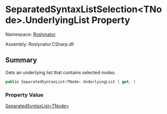 # SeparatedSyntaxListSelection\<TNode>\.UnderlyingList Property

Namespace: [Roslynator](../../README.md)

Assembly: Roslynator\.CSharp\.dll

## Summary

Gets an underlying list that contains selected nodes\.

```csharp
public SeparatedSyntaxList<TNode> UnderlyingList { get; }
```

### Property Value

[SeparatedSyntaxList\<TNode>](https://docs.microsoft.com/en-us/dotnet/api/microsoft.codeanalysis.separatedsyntaxlist-1)

